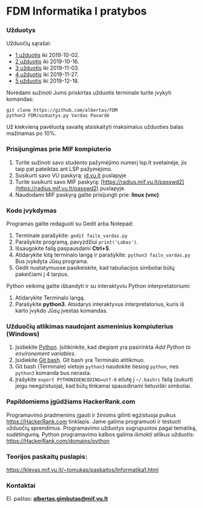 # FDM Informatika I pratybos
### Užduotys

Užduočių sąrašai:
 - [1 užduotis](https://klevas.mif.vu.lt/~tomukas/uzduotys/ruduo/uzd_1.html) iki 2019-10-02.
 - [2 užduotis](https://klevas.mif.vu.lt/~tomukas/uzduotys/ruduo/uzd_2.html) iki 2019-10-16.
 - [3 užduotis](https://klevas.mif.vu.lt/~tomukas/uzduotys/ruduo/uzd_3.html) iki 2019-11-03.
 - [4 užduotis](https://klevas.mif.vu.lt/~tomukas/uzduotys/ruduo/uzd_4.html) iki 2019-11-27.
 - [5 užduotis](https://klevas.mif.vu.lt/~tomukas/uzduotys/ruduo/uzd_4.html) iki 2019-12-18.

Norėdami sužinoti Jums priskirtas užduotis terminale turite įvykyti komandas:

    git clone https://github.com/albertas/FDM
    python3 FDM/uzduotys.py Vardas Pavardė
 
Už kiekvieną pavėluotą savaitę atsiskaityti maksimalus užduoties balas mažinamas po 10%.


### Prisijungimas prie MIF kompiuterio
1. Turite sužinoti savo studento pažymėjimo numerį lsp.lt svetainėje, jis taip pat pateiktas ant LSP pažymėjimo.
2. Susikurti savo VU paskyrą: [id.vu.lt](https://id.vu.lt) puslapyje
3. Turite susikurti savo MIF paskyrą: [https://radius.mif.vu.lt/passwd2](https://radius.mif.vu.lt/passwd2) puslapyje.
4. Naudodami MIF paskyrą galite prisijungti prie:  **linux (vnc)**

### Kodo įvykdymas
Programas galite redaguoti su Gedit arba Notepad:
1. Terminale parašykite: `gedit failo_vardas.py`
2. Parašykite programą, pavyzdžiui `print('Labas')`.
3. Išsaugokite failą paspausdami **Ctrl+S**.
4. Atidarykite kitą terminalo langą ir parašykite: `python3 failo_vardas.py`
Bus įvykdyta Jūsų programa.
5. Gedit nustatymuose pasikeiskite, kad tabuliacijos simboliai būtų pakeičiami į 4 tarpus.

Python veikimą galite išbandyti ir su interaktyviu Python interpretatoriumi:
1. Atidarykite Terminalo langą.
2. Parašykite **python3**. Atsidarys interaktyvus interpretatorius, kuris
iš karto įvykdo Jūsų įvestas komandas.

### Užduočių atlikimas naudojant asmeninius kompiuterius (Windows)
1. Įsidiekite [Python](https://www.python.org/downloads/). Įsitikinkite, kad
   diegiant yra pasirinkta *Add Python to environement variables*.
2. Įsidiekite [Git bash](https://gitforwindows.org/).
    Git bash yra Terminalo atitikmuo.
3. Git bash (Terminale) vietoje `python3` naudokite tiesiog `python`, nes
   `python3` komanda bus nerasta.
4. Įrašykite `export PYTHONIOENCODING=utf-8` eilutę į `~/.bashrc` failą
   (sukurti jeigu neegzistuoja), kad būtų tinkamai spausdinami lietuviški simboliai.


### Papildomiems įgūdžiams HackerRank.com
Programavimo pradmenims įgauti ir žinioms gilinti egzistuoja puikus
https://HackerRank.com tinklapis. Jame galima programuoti ir testuoti užduočių
sprendimus. Programavimo užduotys sugrupuotos pagal tematiką, sudėtingumą.
Python programavimo kalbos galima išmokti atlikus užduotis:
https://HackerRank.com/domains/python


### Teorijos paskaitų puslapis:
https://klevas.mif.vu.lt/~tomukas/paskaitos/Informatika1.html


### Kontaktai
El. paštas:  **albertas.gimbutas@mif.vu.lt**


